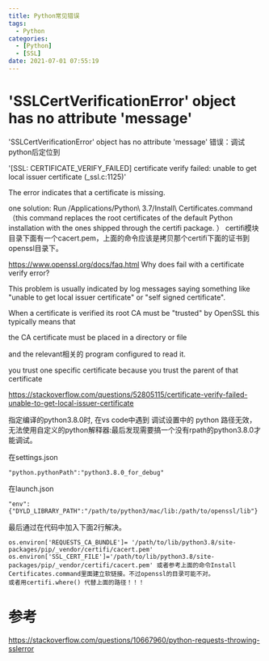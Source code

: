 ```yaml
---
title: Python常见错误
tags:
  - Python
categories:
  - [Python]
  - [SSL]
date: 2021-07-01 07:55:19
---
```


# 'SSLCertVerificationError' object has no attribute 'message'

'SSLCertVerificationError' object has no attribute 'message' 错误：调试python后定位到

'[SSL: CERTIFICATE_VERIFY_FAILED] certificate verify failed: unable to get local issuer certificate (_ssl.c:1125)'

The error indicates that a certificate is missing.

one solution: Run /Applications/Python\ 3.7/Install\ Certificates.command（this command replaces the root certificates of the default Python installation with the ones shipped through the certifi package. ） certifi模块目录下面有一个cacert.pem，上面的命令应该是拷贝那个certifi下面的证书到openssl目录下。

https://www.openssl.org/docs/faq.html Why does <SSL program> fail with a certificate verify error?

This problem is usually indicated by log messages saying something like "unable to get local issuer certificate" or "self signed certificate".

When a certificate is verified its root CA must be "trusted" by OpenSSL this typically means that

the CA certificate must be placed in a directory or file

and the relevant相关的 program configured to read it.

you trust one specific certificate because you trust the parent of that certificate

https://stackoverflow.com/questions/52805115/certificate-verify-failed-unable-to-get-local-issuer-certificate

指定编译的python3.8.0时, 在vs code中遇到 调试设置中的 python 路径无效， 无法使用自定义的python解释器:最后发现需要搞一个没有rpath的python3.8.0才能调试。

在settings.json

`"python.pythonPath":"python3.8.0_for_debug"`

在launch.json

```
"env":{"DYLD_LIBRARY_PATH":"/path/to/python3/mac/lib:/path/to/openssl/lib"}
```

最后通过在代码中加入下面2行解决。

```
os.environ['REQUESTS_CA_BUNDLE']= '/path/to/lib/python3.8/site-packages/pip/_vendor/certifi/cacert.pem'
os.environ['SSL_CERT_FILE']='/path/to/lib/python3.8/site-packages/pip/_vendor/certifi/cacert.pem' 或者参考上面的命令Install Certificates.command里面建立软链接。不过openssl的目录可能不对。
或者用certifi.where() 代替上面的路径！！！
```

# 参考

https://stackoverflow.com/questions/10667960/python-requests-throwing-sslerror
